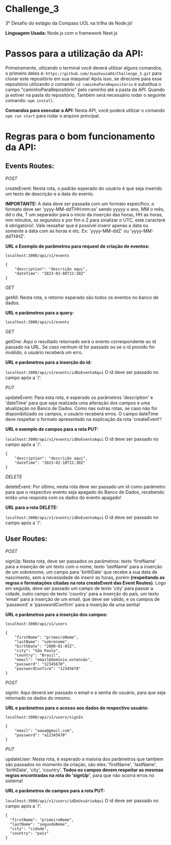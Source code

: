 # **Challenge_3**

3° Desafio do estágio da Compass UOL na trilha de Node.js!

**Linguagem Usada:** Node.js com o framework Nest.js

# **Passos para a utilização da API:**

Primeiramente, utlizando o terminal você deverá utilizar alguns comandos, o primeiro deles é: `https://github.com/JoaoSouza04/Challenge_3.git` para clonar este repositório em sua máquina! Após isso, se direcione para esse repositório utilizando o comando `cd caminhoParaRepositório` e substitua o campo "caminhoParaRepositório" pelo caminho até a pasta da API. Quando ja estiver na pasta do repositório, Também será necessário rodar o seguinte comando: `npm install`.

**Comandos para executar a API:** Nesta API, você poderá utilizar o comando `npm run start` para rodar o arquivo principal.

# **Regras para o bom funcionamento da API:**

## **Events Routes:**

_POST_

createEvent: Nesta rota, o padrão esperado do usuário é que seja inserido um texto de descrição e a data do evento.

**IMPORTANTE:**
A data deve ser passada com um formato específico. o formato deve ser 'yyyy-MM-ddTHH:mm:ss' sendo yyyyy o ano, MM o mês, dd o dia, T um separador para o início da inserção das horas, HH as horas, mm minutos, ss segundos e por fim o Z para sinalizar o UTC, este caractere é obrigatório!. Vale ressaltar que é possível inserir apenas a data ou somente a data com as horas e etc. Ex: 'yyyy-MM-ddZ' ou 'yyyy-MM-ddTHHZ'.

**URL e Exemplo de parâmetros para request de criação de eventos:**

`localhost:3000/api/v1/events`

```
{
    "description": "descrição aqui",
    "dateTime": "2023-02-08T12:30Z"
}
```

_GET_

getAll: Nesta rota, o retorno esperado são todos os eventos no banco de dados.

**URL e parâmetros para a query:**

`localhost:3000/api/v1/events`

_GET_

getOne: Aqui o resultado retornado será o evento correspondente ao id passado na URL. Se caso nenhum id for passado ou se o id provido for inválido, o usuário receberá um erro.

**URL e parâmetros para a inserção do id:**

`localhost:3000/api/v1/events/idDoEventoAqui`
O id deve ser passado no campo após a '/'.

_PUT_

updateEvent: Para esta rota, é esperado os parâmetros 'description' e 'dateTime' para que seja realizada uma alteração dos campos e uma atualização no Banco de Dados. Como nas outras rotas, se caso não for disponibilizado os campos, o usuário receberá erros. O campo dateTime deve respeitar o formato apresentado na explicação da rota 'createEvent'!

**URL e exemplo de campos para a rota PUT:**

`localhost:3000/api/v1/events/idDoEventoAqui`
O id deve ser passado no campo após a '/'.

```
{
    "description": "descrição aqui",
    "dateTime": "2023-02-10T12:30Z"
}
```

_DELETE_

deleteEvent: Por último, nesta rota deve ser passado um id como parâmetro para que o respectivo evento seja apagado do Banco de Dados, recebendo então uma resposta com os dados do evento apagado!

**URL para a rota DELETE:**

`localhost:3000/api/v1/events/idDoEventoAqui`
O id deve ser passado no campo após a '/'.

## **User Routes:**

_POST_

signUp: Nesta rota, deve ser passados os parâmetros: texto 'firstName' para a inserção de um texto com o nome, texto 'lastName' para a inserção de um sobrenome, um campo para 'birthDate' que recebe a sua data de nascimento, sem a necessidade de inserir as horas, porém **(respeitando as regras e formatações citadas na rota createEvent das Event Routes)**. Logo em seguida, deve ser passado um campo de texto 'city' para passar a cidade, outro campo de texto 'country' para a inserção do país, um texto 'email' para a inserção de um email, que deve ser válido, e os campos de 'password' e 'passwordConfirm' para a inserção de uma senha!

**URL e parâmetros para a inserção dos campos:**

`localhost:3000/api/v1/users`

```
{
    "firstName": "primeiroNome",
    "lastName": "sobrenome",
    "birthDate": "2000-01-03Z",
    "city": "São Paulo",
    "country": "Brasil",
    "email": "email@domínio.extensão",
    "password": "12345678",
    "passwordConfirm": "12345678"
}
```

_POST_

signIn: Aqui deverá ser passado o email e a senha do usuário, para que seja retornado os dados do mesmo.

**URL e parâmetros para o acesso aos dados do respectivo usuário:**

`localhost:3000/api/v1/users/signIn`

```
{
    "email": "aaaa@gmail.com",
    "password": "a12345678"
}
```

_PUT_

updateUser: Nesta rota, é esperado a maioria dos parâmetros que também são passados no momento da criação, são eles: 'firstName', 'lastName', 'birthDate', 'city', 'country'. **Todos os campos devem respeitar as mesmas regras encontradas na rota de 'signUp'**, para que não ocorra erros no sistema!

**URL e parâmetros de campos para a rota PUT:**

`localhost:3000/api/v1/users/idDoUsuárioAqui`
O id deve ser passado no campo após a '/'.

```
{
  "firstName": "primeiroNome",
  "lastName": "segundoNome",
  "city": "cidade",
  "country": "país"
}
```
